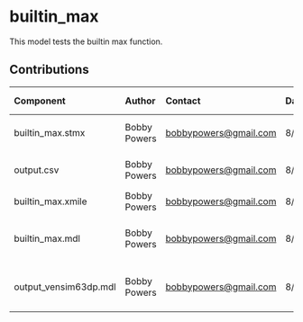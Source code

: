 builtin_max
============

This model tests the builtin max function.


Contributions
-------------

| Component             | Author          | Contact                    | Date    | Software Version          |
|:--------------------- |:--------------- |:-------------------------- |:------- |:------------------------- |
| builtin_max.stmx      | Bobby Powers    | bobbypowers@gmail.com      | 8/29/15 | Stella 10.0.6 for Win     |
| output.csv            | Bobby Powers    | bobbypowers@gmail.com      | 8/29/15 | Stella 10.0.6 for Win     |
| builtin_max.xmile     | Bobby Powers    | bobbypowers@gmail.com      | 8/29/15 | xmileconv v0.1.0          |
| builtin_max.mdl       | Bobby Powers    | bobbypowers@gmail.com      | 8/29/15 | Vensim 6.3 DP x32 for Win |
| output_vensim63dp.mdl | Bobby Powers    | bobbypowers@gmail.com      | 8/29/15 | Vensim 6.3 DP x32 for Win |
